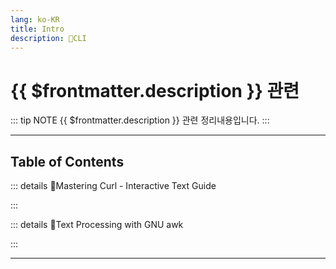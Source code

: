 ```yaml
---
lang: ko-KR
title: Intro
description: 🐚CLI
---
```


# {{ $frontmatter.description }} 관련

::: tip NOTE
{{ $frontmatter.description }} 관련 정리내용입니다.
:::

<ShieldsGroup logos="gnubash,gnometerminal,apple,linux"/>

---

## Table of Contents

::: details 🐚Mastering Curl - Interactive Text Guide

<ToCLocal basePath="/cli/mastering-curl-interactive-text-guide" />

:::

::: details 🐚Text Processing with GNU awk

<ToCLocal basePath="/cli/text-processing-w-gnu-awk" />

:::

---

<TagLinks />